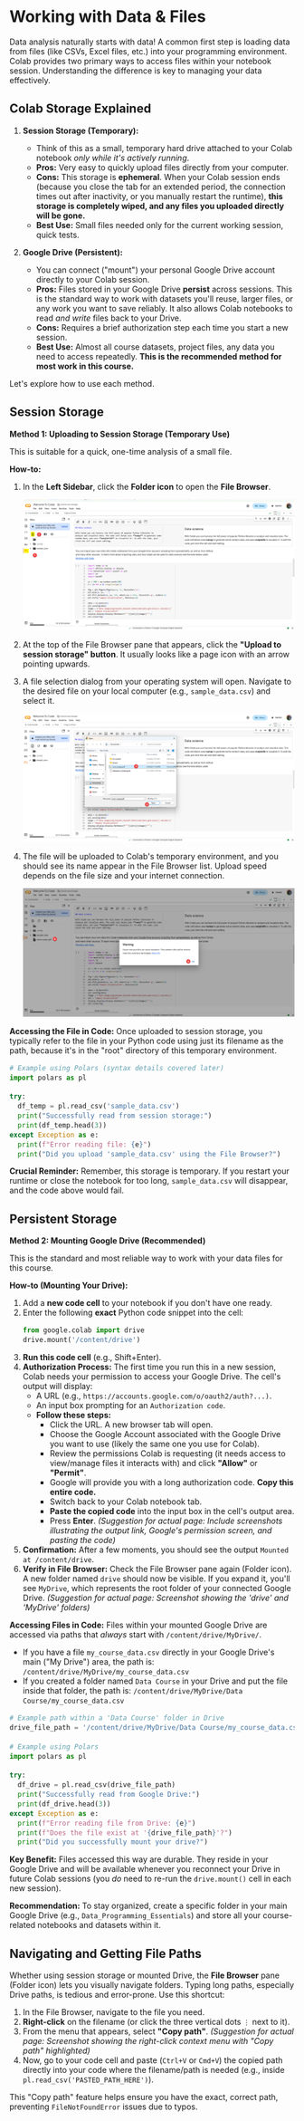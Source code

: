 
# **Working with Data & Files**

Data analysis naturally starts with data! A common first step is loading data from files (like CSVs, Excel files, etc.) into your programming environment. Colab provides two primary ways to access files within your notebook session. Understanding the difference is key to managing your data effectively.

## **Colab Storage Explained**

1.  **Session Storage (Temporary):**
    * Think of this as a small, temporary hard drive attached to your Colab notebook *only while it's actively running*.
    * **Pros:** Very easy to quickly upload files directly from your computer.
    * **Cons:** This storage is **ephemeral**. When your Colab session ends (because you close the tab for an extended period, the connection times out after inactivity, or you manually restart the runtime), **this storage is completely wiped, and any files you uploaded directly will be gone.**
    * **Best Use:** Small files needed only for the current working session, quick tests.

2.  **Google Drive (Persistent):**
    * You can connect ("mount") your personal Google Drive account directly to your Colab session.
    * **Pros:** Files stored in your Google Drive **persist** across sessions. This is the standard way to work with datasets you'll reuse, larger files, or any work you want to save reliably. It also allows Colab notebooks to read *and write* files back to your Drive.
    * **Cons:** Requires a brief authorization step each time you start a new session.
    * **Best Use:** Almost all course datasets, project files, any data you need to access repeatedly. **This is the recommended method for most work in this course.**

Let's explore how to use each method.

## **Session Storage**

**Method 1: Uploading to Session Storage (Temporary Use)**

This is suitable for a quick, one-time analysis of a small file.

**How-to:**

1.  In the **Left Sidebar**, click the **Folder icon** to open the **File Browser**.

    ![Colab new notebook from file menu](/assets/images/colab_session_storage_1.png)

2.  At the top of the File Browser pane that appears, click the **"Upload to session storage" button**. It usually looks like a page icon with an arrow pointing upwards.
3.  A file selection dialog from your operating system will open. Navigate to the desired file on your local computer (e.g., `sample_data.csv`) and select it.

    ![Colab new notebook from file menu](/assets/images/colab_session_storage_3.png)

4.  The file will be uploaded to Colab's temporary environment, and you should see its name appear in the File Browser list. Upload speed depends on the file size and your internet connection.

    ![Colab new notebook from file menu](/assets/images/colab_session_storage_4.png)

**Accessing the File in Code:**
Once uploaded to session storage, you typically refer to the file in your Python code using just its filename as the path, because it's in the "root" directory of this temporary environment.

```python
# Example using Polars (syntax details covered later)
import polars as pl

try:
  df_temp = pl.read_csv('sample_data.csv')
  print("Successfully read from session storage:")
  print(df_temp.head(3))
except Exception as e:
  print(f"Error reading file: {e}")
  print("Did you upload 'sample_data.csv' using the File Browser?")
```

**Crucial Reminder:** Remember, this storage is temporary. If you restart your runtime or close the notebook for too long, `sample_data.csv` will disappear, and the code above would fail.

## **Persistent Storage**
**Method 2: Mounting Google Drive (Recommended)**

This is the standard and most reliable way to work with your data files for this course.

**How-to (Mounting Your Drive):**

1.  Add a **new code cell** to your notebook if you don't have one ready.
2.  Enter the following **exact** Python code snippet into the cell:
    ```python
    from google.colab import drive
    drive.mount('/content/drive')
    ```
3.  **Run this code cell** (e.g., Shift+Enter).
4.  **Authorization Process:** The first time you run this in a new session, Colab needs your permission to access your Google Drive. The cell's output will display:
    * A URL (e.g., `https://accounts.google.com/o/oauth2/auth?...)`.
    * An input box prompting for an `Authorization code`.
    * **Follow these steps:**
        * Click the URL. A new browser tab will open.
        * Choose the Google Account associated with the Google Drive you want to use (likely the same one you use for Colab).
        * Review the permissions Colab is requesting (it needs access to view/manage files it interacts with) and click **"Allow"** or **"Permit"**.
        * Google will provide you with a long authorization code. **Copy this entire code.**
        * Switch back to your Colab notebook tab.
        * **Paste the copied code** into the input box in the cell's output area.
        * Press **Enter**.
    *(Suggestion for actual page: Include screenshots illustrating the output link, Google's permission screen, and pasting the code)*
5.  **Confirmation:** After a few moments, you should see the output `Mounted at /content/drive`.
6.  **Verify in File Browser:** Check the File Browser pane again (Folder icon). A new folder named `drive` should now be visible. If you expand it, you'll see `MyDrive`, which represents the root folder of your connected Google Drive.
    *(Suggestion for actual page: Screenshot showing the 'drive' and 'MyDrive' folders)*

**Accessing Files in Code:**
Files within your mounted Google Drive are accessed via paths that *always* start with `/content/drive/MyDrive/`.

* If you have a file `my_course_data.csv` directly in your Google Drive's main ("My Drive") area, the path is:
    `/content/drive/MyDrive/my_course_data.csv`
* If you created a folder named `Data Course` in your Drive and put the file inside that folder, the path is:
    `/content/drive/MyDrive/Data Course/my_course_data.csv`

```python
# Example path within a 'Data Course' folder in Drive
drive_file_path = '/content/drive/MyDrive/Data Course/my_course_data.csv'

# Example using Polars
import polars as pl

try:
  df_drive = pl.read_csv(drive_file_path)
  print("Successfully read from Google Drive:")
  print(df_drive.head(3))
except Exception as e:
  print(f"Error reading file from Drive: {e}")
  print(f"Does the file exist at '{drive_file_path}'?")
  print("Did you successfully mount your drive?")
```

**Key Benefit:** Files accessed this way are durable. They reside in your Google Drive and will be available whenever you reconnect your Drive in future Colab sessions (you *do* need to re-run the `drive.mount()` cell in each new session).

**Recommendation:** To stay organized, create a specific folder in your main Google Drive (e.g., `Data_Programming_Essentials`) and store all your course-related notebooks and datasets within it.

## **Navigating and Getting File Paths**

Whether using session storage or mounted Drive, the **File Browser** pane (Folder icon) lets you visually navigate folders. Typing long paths, especially Drive paths, is tedious and error-prone. Use this shortcut:

1.  In the File Browser, navigate to the file you need.
2.  **Right-click** on the filename (or click the three vertical dots `⋮` next to it).
3.  From the menu that appears, select **"Copy path"**.
    *(Suggestion for actual page: Screenshot showing the right-click context menu with "Copy path" highlighted)*
4.  Now, go to your code cell and paste (`Ctrl+V` or `Cmd+V`) the copied path directly into your code where the filename/path is needed (e.g., inside `pl.read_csv('PASTED_PATH_HERE')`).

This "Copy path" feature helps ensure you have the exact, correct path, preventing `FileNotFoundError` issues due to typos.
